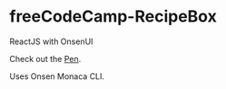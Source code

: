 # freeCodeCamp-RecipeBox
ReactJS with OnsenUI

Check out the [Pen](http://codepen.io/robwelan/pen/XMJMMP).

Uses Onsen Monaca CLI.
